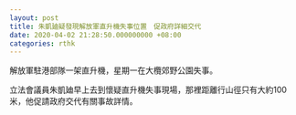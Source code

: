 ```yaml
---
layout: post
title: 朱凱廸疑發現解放軍直升機失事位置　促政府詳細交代
date: 2020-04-02 21:28:50.000000000 +08:00
categories: rthk
---
```


解放軍駐港部隊一架直升機，星期一在大欖郊野公園失事。

立法會議員朱凱廸早上去到懷疑直升機失事現場，那裡距離行山徑只有大約100米，他促請政府交代有關事故詳情。
